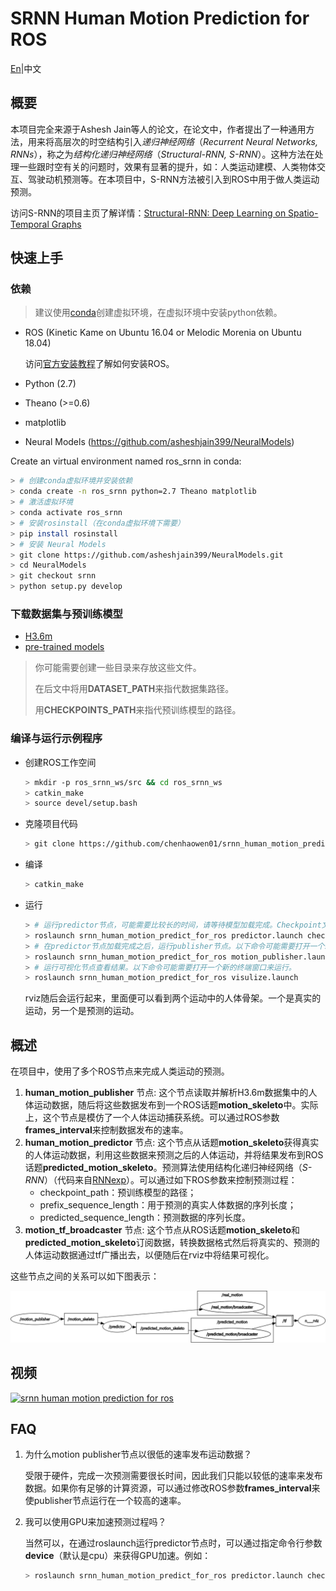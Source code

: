 # SRNN Human Motion Prediction for ROS
[En](README.md)|中文

## 概要
本项目完全来源于Ashesh Jain等人的论文，在论文中，作者提出了一种通用方法，用来将高层次的时空结构引入*递归神经网络*（*Recurrent Neural Networks, RNNs*），称之为*结构化递归神经网络*（*Structural-RNN, S-RNN*）。这种方法在处理一些跟时空有关的问题时，效果有显著的提升，如：人类运动建模、人类物体交互、驾驶动机预测等。在本项目中，S-RNN方法被引入到ROS中用于做人类运动预测。

访问S-RNN的项目主页了解详情：[Structural-RNN: Deep Learning on Spatio-Temporal Graphs](http://asheshjain.org/srnn)

## 快速上手
### 依赖
> 建议使用[conda](https://conda.io/docs/)创建虚拟环境，在虚拟环境中安装python依赖。

* ROS (Kinetic Kame on Ubuntu 16.04 or Melodic Morenia on Ubuntu 18.04)
  
  访问[官方安装教程](http://www.ros.org/install)了解如何安装ROS。
* Python (2.7)
* Theano (>=0.6)
* matplotlib
* Neural Models (https://github.com/asheshjain399/NeuralModels)
  
Create an virtual environment named ros_srnn in conda:
```bash
> # 创建conda虚拟环境并安装依赖
> conda create -n ros_srnn python=2.7 Theano matplotlib
> # 激活虚拟环境
> conda activate ros_srnn
> # 安装rosinstall（在conda虚拟环境下需要）
> pip install rosinstall
> # 安装 Neural Models 
> git clone https://github.com/asheshjain399/NeuralModels.git
> cd NeuralModels
> git checkout srnn
> python setup.py develop
```

### 下载数据集与预训练模型

* [H3.6m](http://www.cs.stanford.edu/people/ashesh/h3.6m.zip)
* [pre-trained models](https://drive.google.com/drive/folders/0B7lfjqylzqmMZlI3TUNUUEFQMXc)

> 你可能需要创建一些目录来存放这些文件。
> 
> 在后文中将用**DATASET_PATH**来指代数据集路径。
> 
> 用**CHECKPOINTS_PATH**来指代预训练模型的路径。

### 编译与运行示例程序
* 创建ROS工作空间
  ```bash
  > mkdir -p ros_srnn_ws/src && cd ros_srnn_ws
  > catkin_make
  > source devel/setup.bash
  ```
* 克隆项目代码
  ```bash
  > git clone https://github.com/chenhaowen01/srnn_human_motion_predict_for_ros.git src/srnn_human_motion_predict_for_ros
  ```
* 编译
  ```bash
  > catkin_make
  ```
* 运行
  ```bash
  > # 运行predictor节点，可能需要比较长的时间，请等待模型加载完成。Checkpoint文件路径也可以通过ROS参数checkpoint_path指定。
  > roslaunch srnn_human_motion_predict_for_ros predictor.launch checkpoint_path:=CHECKPOINTS_PATH/srnn_walking/checkpoint.pik
  > # 在predictor节点加载完成之后，运行publisher节点。以下命令可能需要打开一个新的终端窗口来运行。数据集路径也可以通过ROS参数motion_dataset_path指定。
  > roslaunch srnn_human_motion_predict_for_ros motion_publisher.launch motion_dataset_path:=DATASET_PATH/dataset/S7/walking_1.txt
  > # 运行可视化节点查看结果。以下命令可能需要打开一个新的终端窗口来运行。
  > roslaunch srnn_human_motion_predict_for_ros visulize.launch
  ```
  rviz随后会运行起来，里面便可以看到两个运动中的人体骨架。一个是真实的运动，另一个是预测的运动。

## 概述
在项目中，使用了多个ROS节点来完成人类运动的预测。
1. **human_motion_publisher** 节点:
   这个节点读取并解析H3.6m数据集中的人体运动数据，随后将这些数据发布到一个ROS话题**motion_skeleto**中。实际上，这个节点是模仿了一个人体运动捕获系统。可以通过ROS参数**frames_interval**来控制数据发布的速率。
2. **human_motion_predictor** 节点:
   这个节点从话题**motion_skeleto**获得真实的人体运动数据，利用这些数据来预测之后的人体运动，并将结果发布到ROS话题**predicted_motion_skeleto**。预测算法使用结构化递归神经网络（*S-RNN*）（代码来自[RNNexp](https://github.com/asheshjain399/RNNexp)）。可以通过如下ROS参数来控制预测过程：
   * checkpoint_path：预训练模型的路径；
   * prefix_sequence_length：用于预测的真实人体数据的序列长度；
   * predicted_sequence_length：预测数据的序列长度。
3. **motion_tf_broadcaster** 节点:
   这个节点从ROS话题**motion_skeleto**和**predicted_motion_skeleto**订阅数据，转换数据格式然后将真实的、预测的人体运动数据通过tf广播出去，以便随后在rviz中将结果可视化。

这些节点之间的关系可以如下图表示：

![ROS graph](images/rosgraph.png)

## 视频
[![srnn human motion prediction for ros](https://img.youtube.com/vi/fjdQ9AwGgsI/0.jpg)](https://youtu.be/fjdQ9AwGgsI)

## FAQ
1. 为什么motion publisher节点以很低的速率发布运动数据？

   受限于硬件，完成一次预测需要很长时间，因此我们只能以较低的速率来发布数据。如果你有足够的计算资源，可以通过修改ROS参数**frames_interval**来使publisher节点运行在一个较高的速率。
2. 我可以使用GPU来加速预测过程吗？

   当然可以，在通过roslaunch运行predictor节点时，可以通过指定命令行参数**device**（默认是cpu）来获得GPU加速。例如：
   ```bash
   > roslaunch srnn_human_motion_predict_for_ros predictor.launch checkpoint_path:=CHECKPOINTS_PATH/srnn_walking/checkpoint.pik device:=cuda0
   ```